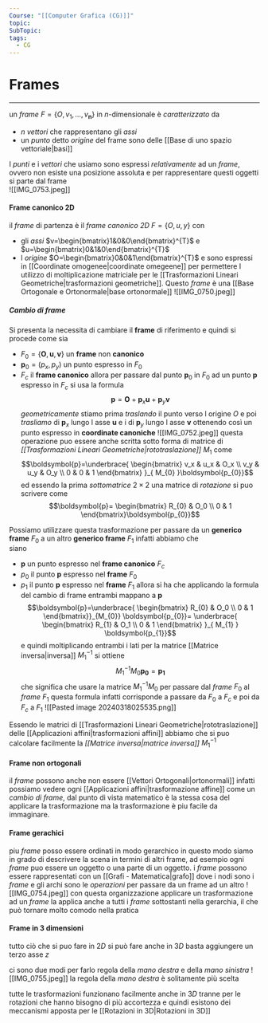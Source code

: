 ```yaml
---
Course: "[[Computer Grafica (CG)]]"
topic: 
SubTopic: 
tags:
  - CG
---
```


# Frames
---
un _frame_ $F=\{O, \boldsymbol{\mathit{v}}_{1},\dots,\boldsymbol{\mathit{v}_{n}}\}$ in $n$-dimensionale è _caratterizzato_ da 
- $n$ _vettori_ che rappresentano gli _assi_
- un _punto_ detto _origine_ del frame
sono delle [[Base di uno spazio vettoriale|basi]]

I _punti_ e i _vettori_ che usiamo sono espressi _relativamente_ ad un _frame_, ovvero non esiste una posizione assoluta e per rappresentare questi oggetti si parte dal frame  
![[IMG_0753.jpeg]]

#### Frame canonico 2D
il _frame_ di partenza è il _frame canonico 2D_ $F=\{O,\boldsymbol{\mathit{u}},\boldsymbol{\mathit{y}}\}$ con  
- gli _assi_ $v=\begin{bmatrix}1&0&0\end{bmatrix}^{T}$ e  $u=\begin{bmatrix}0&1&0\end{bmatrix}^{T}$  
-  l _origine_ $O=\begin{bmatrix}0&0&1\end{bmatrix}^{T}$ 
e sono espressi in [[Coordinate omogenee|coordinate omegeene]] per permettere l utilizzo di moltiplicazione matriciale per le [[Trasformazioni Lineari Geometriche|trasformazioni geometriche]].
Questo _frame_ è una [[Base Ortogonale e Ortonormale|base ortonormale]] 
![[IMG_0750.jpeg]]

##### Cambio di frame
Si presenta la necessita di cambiare il __frame__ di riferimento e quindi si procede come
sia
- $F_{0}=\{ \boldsymbol{O},\boldsymbol{u},\boldsymbol{v} \}$ un __frame__ non __canonico__
- $\boldsymbol{p}_0=(p_x,p_y)$ un punto espresso in $F_0$
- $F_c$  il __frame canonico__
allora per passare dal punto $\boldsymbol{p}_0$ in $F_0$ ad un punto $\boldsymbol{p}$ espresso in $F_c$ si usa la formula $$\boldsymbol{p}=\boldsymbol{O}+\boldsymbol{p}_x \boldsymbol{u}+\boldsymbol{p}_y \boldsymbol{v} $$_geometricamente_ stiamo prima _traslando_ il punto verso l origine $O$ e poi _trasliamo_ di $\boldsymbol{p}_x$ lungo l asse $\boldsymbol{u}$ e i di  $\boldsymbol{p}_y$ lungo l asse $\boldsymbol{v}$ ottenendo così un punto espresso in __coordinate canoniche__
![[IMG_0752.jpeg]]
questa operazione puo essere anche scritta sotto forma di matrice di _[[Trasformazioni Lineari Geometriche|rototraslazione]]_  $M_{1}$ come $$\boldsymbol{p}=\underbrace{ \begin{bmatrix}
v_x  & u_x  & O_x \\
v_y  & u_y  & O_y \\
0 & 0 & 1
\end{bmatrix} }_{ M_{0} }\boldsymbol{p_{0}}$$ed essendo la prima _sottomatrice_ $2\times 2$ una matrice di _rotazione_ si puo scrivere come $$\boldsymbol{p}= \begin{bmatrix}
R_{0}  & O_0 \\
0 & 1
\end{bmatrix}\boldsymbol{p_{0}}$$


Possiamo utilizzare questa trasformazione per passare da un __generico frame__ $F_0$ a un altro __generico frame__ $F_1$ infatti abbiamo che  
siano 
- $\boldsymbol{p}$ un punto espresso nel __frame canonico__ $F_c$
- $p_{0}$ il punto $\boldsymbol{p}$ espresso nel __frame__ $F_0$
- $p_{1}$ il punto $\boldsymbol{p}$ espresso nel __frame__ $F_{1}$ 
allora si ha che applicando la formula del cambio di frame entrambi mappano a $\boldsymbol{p}$$$\boldsymbol{p}=\underbrace{ \begin{bmatrix}
R_{0}  & O_0 \\
0 & 1
\end{bmatrix}}_{M_{0}}
\boldsymbol{p_{0}}=
\underbrace{ \begin{bmatrix}
R_{1}  & O_1 \\
0 & 1
\end{bmatrix} }_{ M_{1} }
\boldsymbol{p_{1}}$$e quindi moltiplicando entrambi i lati per la matrice [[Matrice inversa|inversa]] $M_{1}^{-1}$ si ottiene $$ M_{1}^{-1}M_{0}
\boldsymbol{p_{0}}=
\boldsymbol{p_{1}}$$ che significa che usare la matrice $M_{1}^{-1}M_{0}$ per passare dal _frame_ $F_{0}$ al _frame_ $F_{1}$ questa formula infatti corrisponde a passare da $F_0$ a $F_c$  e poi da $F_c$ a $F_1$
![[Pasted image 20240318025535.png]]


Essendo le matrici di [[Trasformazioni Lineari Geometriche|rototraslazione]] delle [[Applicazioni affini|trasformazioni affini]] abbiamo che si puo calcolare facilmente la _[[Matrice inversa|matrice inversa]]_ $M_{1}^{-1}$  

#### Frame non ortogonali 
il _frame_ possono anche non essere [[Vettori Ortogonali|ortonormali]]  infatti possiamo vedere ogni [[Applicazioni affini|trasformazione affine]] come un _cambio di frame_, dal punto di vista matematico è la stessa cosa del applicare la trasformazione ma la trasformazione è piu facile da immaginare.

#### Frame gerachici
piu _frame_ posso essere ordinati in modo gerarchico in questo modo siamo in grado di descrivere la scena in termini di altri frame, ad esempio ogni _frame_ puo essere un oggetto o una parte di un oggetto.
i _frame_ possono essere rappresentati con un [[Grafi - Matematica|grafo]] dove i nodi sono i _frame_ e gli archi sono le _operazioni_ per passare da un frame ad un altro 
![[IMG_0754.jpeg]]
con questa organizzazione applicare un trasformazione ad un _frame_ la applica anche a tutti i _frame_ sottostanti nella gerarchia, il che può tornare molto comodo nella pratica

#### Frame in 3 dimensioni
tutto ciò che si puo fare in $2D$  si può fare anche in $3D$ basta aggiungere un terzo asse $z$ 

ci sono due modi per farlo regola della _mano destra_ e della _mano sinistra_
![[IMG_0755.jpeg]]
la regola della _mano destra_ è solitamente più scelta

tutte le trasformazioni funzionano facilmente anche in $3D$ tranne per le rotazioni che hanno bisogno di più accortezza e quindi esistono dei meccanismi apposta per le [[Rotazioni in 3D|Rotazioni in 3D]]
